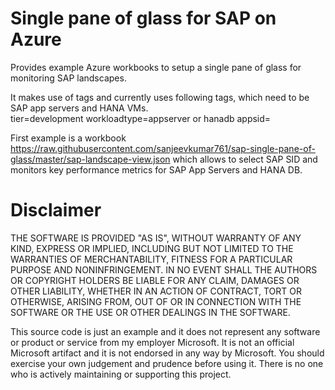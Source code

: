 # Single pane of glass for SAP on Azure
Provides example Azure workbooks to setup a single pane of glass for monitoring SAP landscapes.

It makes use of tags and currently uses following tags, which need to be SAP app servers and HANA VMs.  
tier=development
workloadtype=appserver or hanadb
appsid=<SAP SID>

First example is a workbook https://raw.githubusercontent.com/sanjeevkumar761/sap-single-pane-of-glass/master/sap-landscape-view.json which allows to select SAP SID and monitors key performance metrics for SAP App Servers and HANA DB.


# Disclaimer
THE SOFTWARE IS PROVIDED "AS IS", WITHOUT WARRANTY OF ANY KIND, EXPRESS OR IMPLIED, INCLUDING BUT NOT LIMITED TO THE WARRANTIES OF MERCHANTABILITY, FITNESS FOR A PARTICULAR PURPOSE AND NONINFRINGEMENT. IN NO EVENT SHALL THE AUTHORS OR COPYRIGHT HOLDERS BE LIABLE FOR ANY CLAIM, DAMAGES OR OTHER LIABILITY, WHETHER IN AN ACTION OF CONTRACT, TORT OR OTHERWISE, ARISING FROM, OUT OF OR IN CONNECTION WITH THE SOFTWARE OR THE USE OR OTHER DEALINGS IN THE SOFTWARE.

This source code is just an example and it does not represent any software or product or service from my employer Microsoft. It is not an official Microsoft artifact and it is not endorsed in any way by Microsoft. You should exercise your own judgement and prudence before using it. There is no one who is actively maintaining or supporting this project.
